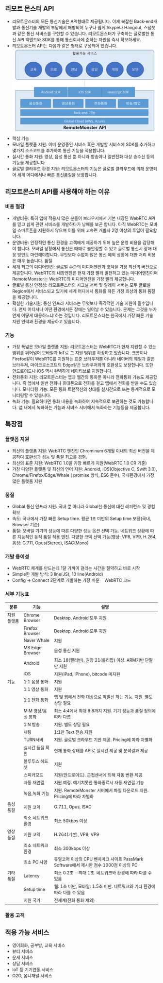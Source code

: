 ## 리모트 몬스터 API
- 리모트몬스터의 모든 통신기술은 API형태로 제공됩니다. 이제 복잡한 Back-end개발과 통신기술 개발의 부담에서 해방되어 누구나 쉽게 Skype나 Hangout, 스냅챗과 같은 통신 서비스를 구현할 수 있습니다. 리모트몬스터가 구축하는 글로벌한 통신 API 백엔드와 SDK를 통해 통신회사에 준하는 자원을 즉시 확보하세요.
- 리모트몬스터 API는 다음과 같은 형태로 구성되어 있습니다.
![RemoteMonster API overview](images/remonApiOverview.png)
- 핵심 기능
 - 모바일 플랫폼 지원: 이미 운영중인 서비스 혹은 개발할 서비스에 SDK를 추가하고 몇가지 소스코드를 추가하여 통신 기능을 적용합니다.
 - 실시간 통화 지원: 영상, 음성 통신 뿐 아니라 방송이나 일반전화 대상 송수신 등의 기능을 제공합니다
 - 글로벌 클라우드 환경 지원: 리모트몬스터의 기능은 글로벌 클라우드에 의해 운영되어 세계 어디에서나 빠른 통신품질을 보장합니다.

## 리모트몬스터 API를 사용해야 하는 이유
### 비용 절감
- 개발비용: 특히 앱에 적용시 많은 분들이 브라우저에서 기본 내장된 WebRTC API를 믿고 쉽게 관련 서비스를 개발하다가 낭패를 보곤 합니다. 아직 WebRTC는 모바일 스마트폰을 지원하지 않으며 이를 위해 고숙련 개발자 2명 이상의 투입이 필요합니다.
- 운영비용: 안정적인 통신 환경을 고객에게 제공하기 위해 높은 운영 비용을 감당해야 합니다. 모바일 상황에서 통신은 때때로 불안정할 수 있고 글로벌 통신시 장애 대응 방안도 마련해야합니다. 무엇보다 수없이 많은 통신 예외 상황에 대한 처리 비용은 매우 높습니다.
품질
- 세계 최고의 미디어엔진: 글로벌 수준의 미디어엔진과 코덱을 가장 최신의 버전으로 제공합니다. WebRTC의 내장엔진은 현재 가장 빨리 발전하고 있는 미디어엔진이며 RemoteMonster는 WebRTC의 미디어엔진을 가장 빨리 제공합니다.
- 글로벌 통신 안정성: 리모트몬스터의 시그널 서버 및 릴레이 서버는 모두 글로벌 Region에서 서비스되고 있기에 세계 어디에서 통화를 하든 가장 최상의 통화 품질을 제공합니다.
- 확실한 기술지원: 통신 인프라 서비스는 무엇보다 즉각적인 기술 지원이 필수입니다. 언제 어디서나 어떤 환경에서든 장애는 일어날 수 있습니다. 문제는 그것을 누가 언제 어떻게 대응하느냐 하는 것입니다. 리모트몬스터는 한국에서 가장 빠른 기술 지원 인력과 환경을 제공하고 있습니다.

### 기능
- 가장 폭넓은 모바일 플랫폼 지원: 리모트몬스터는 WebRTC가 현재 지원할 수 있는 범위를 뛰어넘어 모바일과 IoT로 그 지원 범위를 확장하고 있습니다. 크롬이나 Firefox같이 WebRTC를 지원하는 표준 브라우저뿐 아니라 네이버의 웨일과 같은 브라우저, 마이크로소프트의 Edge같은 브라우저와의 호환성도 보장합니다. 또한 안드로이드나 iOS 역시 완벽하게 네이티브로 지원합니다.
- 전화통화 지원: 리모트몬스터는 앱과 웹간의 통화뿐 아니라 전화통화 기능도 제공합니다. 즉 앱에서 일반 전화나 휴대폰으로 전화를 걸고 앱에서 전화를 받을 수도 있습니다.
모니터링 기능: 모든 통화 트랜잭션의 상태를 실시간으로 또는 통계적으로 모니터링할 수 있습니다.
- 녹화 기능: 필요하다면 통화 내용을 녹화하여 지속적으로 보관하는 것도 가능합니다. 앱 내에서 녹화하는 기능과 서비스 서버에서 녹화하는 기능등을 제공합니다.

## 특장점
### 플랫폼 지원
- 최신의 플랫폼 지원: WebRTC 엔진인 Chrominum 6개월 이내의 최신 버전을 제공하여 호환성과 성능 및 품질 최고를 경험.
- 최신의 표준 지원: WebRTC 1.0을 가장 빠르게 지원(WebRTC 1.0 CR 기준)
- 가장 다양한 플랫폼 및 최신의 언어 지원: Android, iOS(Objective C, Swift 3.0), Chrome/Firefox/Edge/Whale ( promise 방식, ES6 준수), 국내환경에서 가장 많은 플렛폼 지원

### 품질
- Global 통신 인프라 지원: 국내 뿐 아니라 Global한 통신에 대한 레퍼런스 및 경험 확보
- 속도: 국내에서 가장 빠른 Setup time. 평균 1초 미만의 Setup time 보장(국내, Browser 기준)
- 품질: 모바일 기기의 성능에 따른 다양한 성능 옵션 선택 가능. 네트워크 상황에 따른 지능적인 동적 품질 적용 엔진. 다양한 코덱 선택 가능(영상: VP8, VP9, H.264, 음성: G.711, Opus(Stereo), ISAC(Mono)

### 개발 용이성
- WebRTC 체계를 만드는데 1달 가까이 걸리는 시간을 절약하고 바로 시작
- Simple한 개발 방식: 3 line(JS), 10 line(Android)
- Config → Connect 2단계로 개발하는 가장 쉬운 ᅟWebRTC 코드

### 세부 기능표
| 분류 | 기능 | 설명 |
|-|-|-|
| 지원 플랫폼 | Chrome Browser | Desktop, Android 모두 지원 |
| | Firefox Browser | Desktop, Android 모두 지원 |
| | Naver Whale | 지원 |
| | MS Edge Browser | 음성 통신 지원 |
| | Android | 최소 18(젤리빈), 권장 21(롤리팝) 이상. ARM기반 단말만 지원 |
| | iOS | 지원(iPad, iPhone), bitcode 미지원 |
| 기능 | 1:1 음성 통화 | 지원 |
| | 1:1 영상 통화 | 지원 |
| | 1:1 전화 통화 | 앱 및 웹에서 전화 대상으로 착발신 하는 기능. 지원. 별도 상담 필요 |
| | M:M 영상/음성 통화 | 최소 4:4에서 최대 8:8까지 지원. 기기 성능과 품질 정의에 따라 다름 |
| | 1:N 방송 | 지원. 별도 상담 필요 |
| | 채팅 | 1:1만 Text 전송 지원 |
| | TURN서버 | 지원. 글로벌 크라우드 기반 제공. Pricing에 따라 차별화 |
| | 실시간 품질 확인 | 현재 통화 상태를 API로 실시간 제공 및 분석결과 제공 |
| | 블루투스 헤드셋 | 지원 |
| | 스피커모드 | 지원(안드로이드). 근접센서에 의해 자동 변환 제공 |
| | 자동 재연결 | 지원 예정. 예기치못한 통화종료시 자동 재연결 기능 |
| | 녹음,녹화 기능 | 지원. RemoteMonster 서버에서 파일 다운로드 지원. Pricing에 따라 차별화 |
| 음성 품질 | 지원 코덱 | G.711, Opus, ISAC |
| | 최소 네트워크 환경 | 최소 50kbps 이상 |
| 영상 품질 | 지원 코덱 | H.264(기본), VP8, VP9 |
| | 최소 네트워크 환경 | 최소 300kbps 이상 |
| | 최소 PC 사양 | 듀얼코어 이상의 CPU 벤치마크 사이트 PassMark Software에서 제시한 점수 1000점 이상의 PC |
| 기타 품질 | Latency | 최소 0.2초 - 최대 1초. 네트워크와 환경에 따라 다를 수 있음 |
| | Setup time | 웹: 1초 미만, 모바일: 1.5초 미만. 네트워크와 기타 환경에 따라 다를 수 있음 |
| | 지원 국가 | 전세계(전화 통화 제외) |

### 활용 고객


## 적용 가능 서비스
- 영어회화, 공부방, 교육 서비스
- 뷰티 서비스
- 운세 서비스
- 상담 서비스
- IoT 등 기기연동 서비스
- O2O, 옴니채널 서비스
